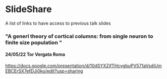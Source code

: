 # SlideShare
A list of links to have access to previous talk slides

### "A generl theory of cortical columns: from single neuron to finite size population " 
#### 24/05/22 Tor Vergata Roma
https://docs.google.com/presentation/d/10dSYXZjfTHcygbuPV571aVsdiUmEBCErSX7efDJj0ko/edit?usp=sharing
